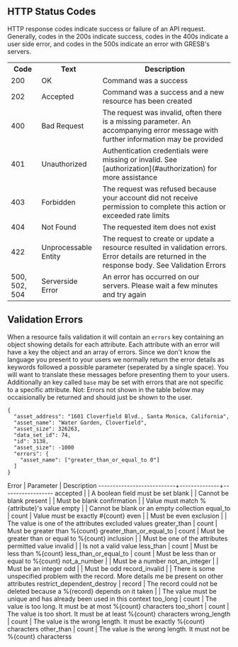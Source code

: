 <!--
# Errors & Warnings

> An example error response

```json
{
  "object": "list",
  "has_more": false,
  "error":[
   {
     "building_id": 24423412251334534,
     "partner’s_identifier":  "asset 3",
     "GHG_RSM_S2_ABS2014":  -345,
     "message":  "must be at greater or equal to 0",
     "value":  -30
    }
  ]
}
```

In order to ensure the accurate upload of asset level data, after a submission, the user will receive an HTTP response code, as well as a JSON file with further information outlining all data related errors.  The response body will clearly indicate which data points are in error, as well providing information as to why the data was not accepted.  For information about specific fields, as well as further assistance with errors, see the data dictionary.  

Data related errors will often result from data that is incomplete or not within the parameters of a data field.  They can also result from attempting to assign multiple assets to the same address, or attempting to edit variable fields that are not assigned to the account.  
-->
## HTTP Status Codes
HTTP response codes indicate success or failure of an API request. Generally, codes in the 200s indicate success, codes in the 400s indicate a user side error, and codes in the 500s indicate an error with GRESB's servers.
<table>
	<tr class="topRow">
		<th class="changelogCell">Code</th>
		<th class="changelogCell">Text</th >
		<th class="description">Description</th>
	</tr >
	<tr>
		<td>200</td>
		<td>OK</td>
		<td>Command was a success</td>
	</tr> 
	<tr>
		<td id="202">202</td>
		<td>Accepted</td>
		<td>Command was a success and a new resource has been created</td>
	</tr>
	<tr>
		<td>400</td>
		<td>Bad Request</td>
		<td>The request was invalid, often there is a missing parameter. An accompanying error message with further information may be provided</td>
	</tr>
	<tr>
		<td>401</td>
		<td>Unauthorized</td>
		<td>Authentication credentials were missing or invalid.  See [authorization](#authorization) for more assistance</td>
	</tr>
	<tr>
		<td>403</td>
		<td>Forbidden</td>
		<td>The request was refused because your account did not 
      receive permission to complete this action or exceeded rate limits
		</td>
	</tr>
	<tr>
		<td>404</td>
		<td>Not Found</td> 
		<td>The requested item does not exist</td>
	</tr>
  <tr>
    <td>422</td>
    <td>Unprocessable Entity</td> 
    <td>The request to create or update a resource resulted in validation errors. Error details are returned in the response body. See Validation Errors</td>
  </tr>	<tr>
		<td>500, 502, 504</td>
		<td>Serverside Error</td>
		<td>An error has occurred on our servers.  Please wait a few minutes and try again</td>
	</tr>
</table>

## Validation Errors

When a resource fails validation it will contain an `errors` key containing an object showing details
for each attribute. Each attribute with an error will have a key the object and an array of errors. 
Since we don't know the language you present to your users we normally return the error details as 
keywords followed a possible parameter (seperated by a single space). You will want to translate these messages before presenting them to your users. Additionally an key called `base` may be set
with errors that are not specific to a specific attribute. Not: Errors not shown in the table below may 
occaisionally be returned and should just be shown to the user.

```
{
  "asset_address": "1601 Cloverfield Blvd., Santa Monica, California",
  "asset_name": "Water Garden, Cloverfield",
  "asset_size": 326263,
  "data_set_id": 74,
  "id": 3138,
  "asset_size": -1000
  "errors": {
    "asset_name": ["greater_than_or_equal_to 0"]
  ]
}
```

Error                      | Parameter    | Description
---------------------------+--------------+------------------
accepted                   |              | A boolean field must be set
blank                      |              | Cannot be blank
present                    |              | Must be blank
confirmation               |              | Value must match %{attribute}'s value
empty                      |              | Cannot be blank or an empty collection
equal_to                   | count        | Value must be exactly #{count}
even                       |              | Must be even
exclusion                  |              | The value is one of the attributes excluded values
greater_than               | count        | Must be greater than %{count}
greater_than_or_equal_to   | count        | Must be greater than or equal to %{count}
inclusion                  |              | Must be one of the attributes permitted value
invalid                    |              | Is not a valid value
less_than                  | count        | Must be less than %{count}
less_than_or_equal_to      | count        | Must be less than or equal to %{count}
not_a_number               |              | Must be a number
not_an_integer             |              | Must be an integer
odd                        |              | Must be odd
record_invalid             |              | There is some unspecified problem with the record. More details me be present on other attributes
restrict_dependent_destroy | record       | The record could not be deleted because a %{record} depends on it
taken                      |              | The value must be unique and has already been used in this context
too_long                   | count        | The value is too long. It must be at most %{count} characters
too_short                  | count        | The value is too short. It must be at least %{count} characters
wrong_length               | count        | The value is the wrong length. It must be exactly %{count} characters
other_than                 | count        | The value is the wrong length. It must not be %{count} characterss